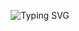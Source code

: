 <p align="center">
  <img src="https://readme-typing-svg.herokuapp.com?font=Orbitron&size=30&color=FF0000&center=true&vCenter=true&width=600&lines= Initializing+Machine+Learning+Modules...;Regression+|+Classification+|+Clustering;Neural+Ops+Online...;Skynet+Core+Active" alt="Typing SVG" />
</p>
